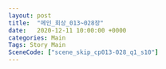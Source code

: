 ```yaml
---
layout: post
title:  "메인_회상_013~028장"
date:   2020-12-11 10:00:00 +0000
categories: Main
Tags: Story Main
SceneCode: ["scene_skip_cp013-028_q1_s10"]
---
```

